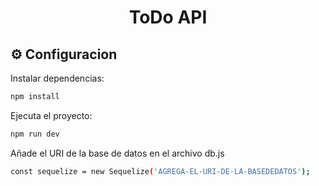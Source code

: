 <h1 align="center">ToDo API</h1>


## ⚙️ Configuracion 
Instalar dependencias:
```sh
npm install
```
Ejecuta el proyecto:
```sh
npm run dev
```
Añade el URI de la base de datos en el archivo db.js
```sh
const sequelize = new Sequelize('AGREGA-EL-URI-DE-LA-BASEDEDATOS');
```
